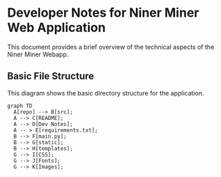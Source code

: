 # Developer Notes for Niner Miner Web Application
This document provides a brief overview of the technical aspects of
the Niner Miner Webapp.
## Basic File Structure
This diagram shows the basic directory structure for the application.
```mermaid
graph TD
  A[repo] --> B[src];
  A --> C[README];
  A --> D[Dev Notes];
  A -- > E[requirements.txt];
  B --> F[main.py];
  B --> G[static];
  B --> H[templates];
  G --> I[CSS];
  G --> J[Fonts];
  G --> K[Images];
```
